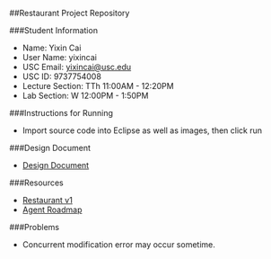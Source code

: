##Restaurant Project Repository

###Student Information
  + Name: Yixin Cai
  + User Name: yixincai
  + USC Email: yixincai@usc.edu
  + USC ID: 9737754008
  + Lecture Section: TTh 11:00AM - 12:20PM
  + Lab Section: W 12:00PM - 1:50PM

###Instructions for Running
  + Import source code into Eclipse as well as images, then click run

###Design Document
  + [Design Document](DesignDoc.pdf)

###Resources
  + [Restaurant v1](http://www-scf.usc.edu/~csci201/readings/restaurant-v1.html)
  + [Agent Roadmap](http://www-scf.usc.edu/~csci201/readings/agent-roadmap.html)

###Problems
  + Concurrent modification error may occur sometime.